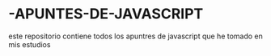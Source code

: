 # -APUNTES-DE-JAVASCRIPT
este repositorio contiene todos  los apuntres de javascript que he tomado en mis estudios 
